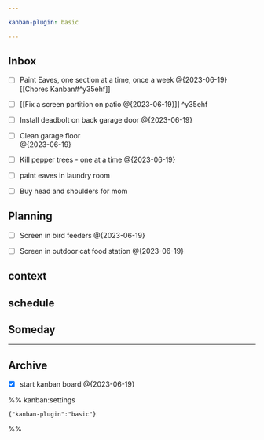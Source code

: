 ```yaml
---

kanban-plugin: basic

---
```


## Inbox

- [ ] Paint Eaves, one section at a time, once a week @{2023-06-19} [[Chores Kanban#^y35ehf]]
- [ ] [[Fix a screen partition on patio @{2023-06-19}]] ^y35ehf
- [ ] Install deadbolt on back garage door @{2023-06-19}
- [ ] Clean garage floor <br>@{2023-06-19}
- [ ] Kill pepper trees - one at a time @{2023-06-19}
- [ ] paint eaves in laundry room
- [ ] Buy head and shoulders for mom


## Planning

- [ ] Screen in bird feeders @{2023-06-19}
- [ ] Screen in outdoor cat food station @{2023-06-19}


## context



## schedule



## Someday



***

## Archive

- [x] start kanban board @{2023-06-19}

%% kanban:settings
```
{"kanban-plugin":"basic"}
```
%%